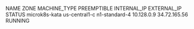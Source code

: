 NAME           ZONE           MACHINE_TYPE   PREEMPTIBLE  INTERNAL_IP  EXTERNAL_IP   STATUS
microk8s-kata  us-central1-c  n1-standard-4               10.128.0.9   34.72.165.56  RUNNING
